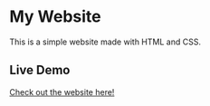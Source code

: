 # My Website

This is a simple website made with HTML and CSS.

## Live Demo  
[Check out the website here!](https://jisunc711.github.io/Google-website/)
